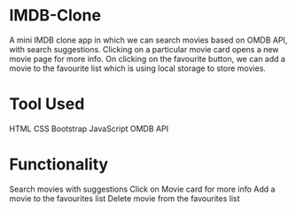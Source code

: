 # IMDB-Clone

A mini IMDB clone app in which we can search movies based on OMDB API, 
with search suggestions. Clicking on a particular movie card opens 
a new movie page for more info. On clicking on the favourite button, 
we can add a movie to the favourite list which is using local storage to store movies.


# Tool Used

HTML
CSS
Bootstrap
JavaScript
OMDB API


# Functionality
Search movies with suggestions
Click on Movie card for more info
Add a movie to the favourites list
Delete movie from the favourites list

